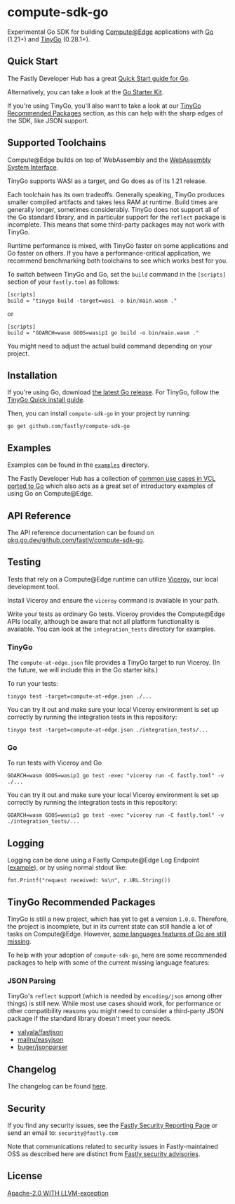 # compute-sdk-go

Experimental Go SDK for building [Compute@Edge](https://www.fastly.com/products/edge-compute/serverless) applications with [Go](https://go.dev) (1.21+) and [TinyGo](https://tinygo.org/) (0.28.1+).

## Quick Start

The Fastly Developer Hub has a great [Quick Start guide for Go](https://developer.fastly.com/learning/compute/go/).

Alternatively, you can take a look at the [Go Starter Kit](https://github.com/fastly/compute-starter-kit-go-default).

If you're using TinyGo, you'll also want to take a look at our [TinyGo Recommended Packages](#tinygo-recommended-packages) section, as this can help with the sharp edges of the SDK, like JSON support.

## Supported Toolchains

Compute@Edge builds on top of WebAssembly and the [WebAssembly System Interface](https://wasi.dev/).

TinyGo supports WASI as a target, and Go does as of its 1.21 release.

Each toolchain has its own tradeoffs.  Generally speaking, TinyGo produces smaller compiled artifacts and takes less RAM at runtime.  Build times are generally longer, sometimes considerably.  TinyGo does not support all of the Go standard library, and in particular support for the `reflect` package is incomplete.  This means that some third-party packages may not work with TinyGo.

Runtime performance is mixed, with TinyGo faster on some applications and Go faster on others.  If you have a performance-critical application, we recommend benchmarking both toolchains to see which works best for you.

To switch between TinyGo and Go, set the `build` command in the `[scripts]` section of your `fastly.toml` as follows:

    [scripts]
    build = "tinygo build -target=wasi -o bin/main.wasm ."

or

    [scripts]
    build = "GOARCH=wasm GOOS=wasip1 go build -o bin/main.wasm ."

You might need to adjust the actual build command depending on your project.

## Installation

If you're using Go, download [the latest Go release](https://go.dev/dl/). For TinyGo, follow the [TinyGo Quick install guide](https://tinygo.org/getting-started/install/).

Then, you can install `compute-sdk-go` in your project by running:

`go get github.com/fastly/compute-sdk-go`

## Examples

Examples can be found in the [`examples`](./_examples) directory.

The Fastly Developer Hub has a collection of [common use cases in VCL ported to Go](https://developer.fastly.com/learning/compute/migrate/) which also acts as a great set of introductory examples of using Go on Compute@Edge.

## API Reference

The API reference documentation can be found on [pkg.go.dev/github.com/fastly/compute-sdk-go](https://pkg.go.dev/github.com/fastly/compute-sdk-go).

## Testing

Tests that rely on a Compute@Edge runtime can utilize [Viceroy](https://github.com/fastly/Viceroy), our local development tool.

Install Viceroy and ensure the `viceroy` command is available in your path.

Write your tests as ordinary Go tests.  Viceroy provides the Compute@Edge APIs locally, although be aware that not all platform functionality is available.  You can look at the `integration_tests` directory for examples.

### TinyGo

The `compute-at-edge.json` file provides a TinyGo target to run Viceroy.  (In the future, we will include this in the Go starter kits.)

To run your tests:

    tinygo test -target=compute-at-edge.json ./...

You can try it out and make sure your local Viceroy environment is set up correctly by running the integration tests in this repository:

    tinygo test -target=compute-at-edge.json ./integration_tests/...

###  Go

To run tests with Viceroy and Go

    GOARCH=wasm GOOS=wasip1 go test -exec "viceroy run -C fastly.toml" -v ./...

You can try it out and make sure your local Viceroy environment is set up correctly by running the integration tests in this repository:

    GOARCH=wasm GOOS=wasip1 go test -exec "viceroy run -C fastly.toml" -v ./integration_tests/...

## Logging

Logging can be done using a Fastly Compute@Edge Log Endpoint ([example](./_examples/logging-and-env/main.go)), or by using normal stdout like:

```
fmt.Printf("request received: %s\n", r.URL.String())
```

## TinyGo Recommended Packages

TinyGo is still a new project, which has yet to get a version `1.0.0`. Therefore, the project is incomplete, but in its current state can still handle a lot of tasks on Compute@Edge. However, [some languages features of Go are still missing](https://tinygo.org/docs/reference/lang-support/).

To help with your adoption of `compute-sdk-go`, here are some recommended packages to help with some of the current missing language features:

### JSON Parsing

TinyGo's  `reflect` support (which is needed by `encoding/json` among other things) is still new. While most use cases should work, for performance or other compatibility reasons you might need to consider a third-party JSON package if the standard library doesn't meet your needs.

* [valyala/fastjson](https://github.com/valyala/fastjson)
* [mailru/easyjson](https://github.com/mailru/easyjson)
* [buger/jsonparser](https://github.com/buger/jsonparser)

## Changelog

The changelog can be found [here](./CHANGELOG.md).

## Security

If you find any security issues, see the [Fastly Security Reporting Page](https://www.fastly.com/security/report-security-issue) or send an email to: `security@fastly.com`

Note that communications related to security issues in Fastly-maintained OSS as described here are distinct from [Fastly security advisories](https://www.fastly.com/security-advisories).

## License

[Apache-2.0 WITH LLVM-exception](./LICENSE)

